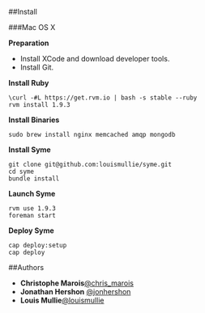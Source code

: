 ##Install

###Mac OS X

**Preparation**

- Install XCode and download developer tools.
- Install Git.

**Install Ruby**

```
\curl -#L https://get.rvm.io | bash -s stable --ruby
rvm install 1.9.3
```

**Install Binaries**

```
sudo brew install nginx memcached amqp mongodb
```

**Install Syme**

```
git clone git@github.com:louismullie/syme.git
cd syme
bundle install
```

**Launch Syme**

```
rvm use 1.9.3
foreman start
```

**Deploy Syme**

```
cap deploy:setup
cap deploy
```

##Authors

- **Christophe Marois**[@chris_marois](https://twitter.com/chris_marois)
- **Jonathan Hershon** [@jonhershon](https://twitter.com/jonhershon)
- **Louis Mullie**[@louismullie](https://twitter.com/louismullie)
